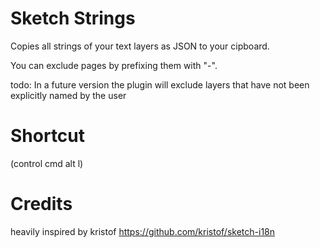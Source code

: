 # Sketch Strings

Copies all strings of your text layers as JSON to your cipboard.

You can exclude pages by prefixing them with "-".

todo: In a future version the plugin will exclude layers that have not been explicitly named by the user

# Shortcut
(control cmd alt l)

# Credits

heavily inspired by kristof
https://github.com/kristof/sketch-i18n